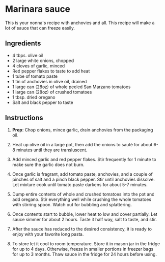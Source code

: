# Marinara sauce

This is your nonna's recipe with anchovies and all. This recipe will make a lot of sauce that can freeze easily.


## Ingredients

- 4 tbps. olive oil
- 2 large white onions, chopped
- 4 cloves of garlic, minced
- Red pepper flakes to taste to add heat
- 1 tube of tomato paste
- 1 tin of anchovies in olive oil, drained
- 1 large can (28oz) of whole peeled San Marzano tomatoes
- 1 large can (28oz) of crushed tomatoes
- 1 tbsp. dried oregano
- Salt and black pepper to taste

## Instructions

1. **Prep:** Chop onions, mince garlic, drain anchovies from the packaging oil.

2. Heat up olive oil in a large pot, then add the onions to sauté for about 6-8 minutes until they are transluscent.

3. Add minced garlic and red pepper flakes. Stir frequently for 1 minute to make sure the garlic does not burn.

4. Once garlic is fragrant, add tomato paste, anchovies, and a couple of pinches of salt and a pinch black pepper. Stir until anchovies dissolve. Let mixture cook until tomato paste darkens for about 5-7 minutes.

5. Dump entire contents of whole and crushed tomatoes into the pot and add oregano. Stir everything well while crushing the whole tomatoes with stirring spoon. Watch out for bubbling and splattering.

6. Once contents start to bubble, lower heat to low and cover partially. Let sauce simmer for about 2 hours. Taste it half way, salt to taste, and stir. 

7. After the sauce has reduced to the desired consistency, it is ready to enjoy with your favorite long pasta.

8. To store let it cool to room temperature. Store it in mason jar in the fridge for up to 4 days. Otherwise, freeze in smaller portions in freezer bags for up to 3 months. Thaw sauce in the fridge for 24 hours before using.
